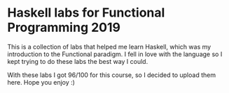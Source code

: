 # Haskell labs for Functional Programming 2019

This is a collection of labs that helped me learn Haskell, which was my introduction to the Functional paradigm. I fell in love with the language so I kept trying to do these labs the best way I could.

With these labs I got 96/100 for this course, so I decided to upload them here. Hope you enjoy :)
